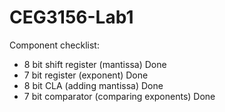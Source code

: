 # CEG3156-Lab1

Component checklist:

- 8 bit shift register (mantissa) Done
- 7 bit register (exponent) Done
- 8 bit CLA (adding mantissa) Done
- 7 bit comparator (comparing exponents) Done